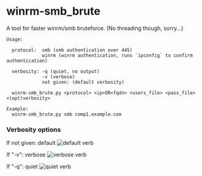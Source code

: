 # winrm-smb_brute
A tool for faster winrm/smb bruteforce. (No threading though, sorry...)

```shell
Usage:  

  protocol:  smb (smb authentication over 445)
             winrm (winrm authentication, runs `ipconfig` to confirm authentication)

  verbosity: -q (quiet, no output)
             -v (verbose)
             not given: (default verbosity)

  winrm-smb_brute.py <protocol> <ip>OR<fqdn> <users_file> <pass_file> <(opt)verbosity>

Example:
  winrm-smb_brute.py smb comp1.example.com
```

### Verbosity options

If not given: default
![default verb](https://github.com/Dogru-Isim/winrm-smb_brute/tree/main/img/default_verb.png)

If "-v": verbose
![verbose verb](https://github.com/Dogru-Isim/winrm-smb_brute/tree/main/img/verbose_verb.png)

If "-q": quiet
![quiet verb](https://github.com/Dogru-Isim/winrm-smb_brute/tree/main/img/quiet_verb.png)
